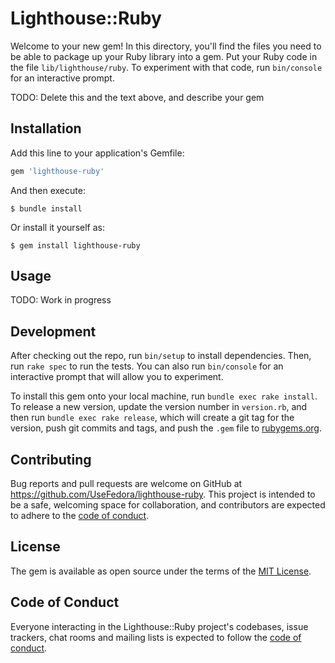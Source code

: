 # Lighthouse::Ruby

Welcome to your new gem! In this directory, you'll find the files you need to be able to package up your Ruby library into a gem. Put your Ruby code in the file `lib/lighthouse/ruby`. To experiment with that code, run `bin/console` for an interactive prompt.

TODO: Delete this and the text above, and describe your gem

## Installation

Add this line to your application's Gemfile:

```ruby
gem 'lighthouse-ruby'
```

And then execute:

    $ bundle install

Or install it yourself as:

    $ gem install lighthouse-ruby

## Usage

TODO: Work in progress

## Development

After checking out the repo, run `bin/setup` to install dependencies. Then, run `rake spec` to run the tests. You can also run `bin/console` for an interactive prompt that will allow you to experiment.

To install this gem onto your local machine, run `bundle exec rake install`. To release a new version, update the version number in `version.rb`, and then run `bundle exec rake release`, which will create a git tag for the version, push git commits and tags, and push the `.gem` file to [rubygems.org](https://rubygems.org).

## Contributing

Bug reports and pull requests are welcome on GitHub at https://github.com/UseFedora/lighthouse-ruby. This project is intended to be a safe, welcoming space for collaboration, and contributors are expected to adhere to the [code of conduct](https://github.com/[USERNAME]/lighthouse-ruby/blob/master/CODE_OF_CONDUCT.md).


## License

The gem is available as open source under the terms of the [MIT License](https://opensource.org/licenses/MIT).

## Code of Conduct

Everyone interacting in the Lighthouse::Ruby project's codebases, issue trackers, chat rooms and mailing lists is expected to follow the [code of conduct](https://github.com/[USERNAME]/lighthouse-ruby/blob/master/CODE_OF_CONDUCT.md).
